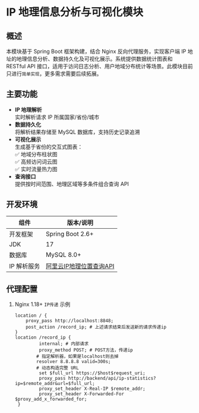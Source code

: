 # IP 地理信息分析与可视化模块

## 概述
本模块基于 Spring Boot 框架构建，结合 Nginx 反向代理服务，实现客户端 IP 地址的地理信息分析、数据持久化及可视化展示。系统提供数据统计图表和 RESTful API 接口，适用于访问日志分析、用户地域分布统计等场景。此模块目前只进行`简单实现`，更多需求需要后续拓展。

## 主要功能
- **IP 地理解析**  
  实时解析请求 IP 所属国家/省份/城市
- **数据持久化**  
  将解析结果存储至 MySQL 数据库，支持历史记录追溯
- **可视化展示**  
  生成基于省份的交互式图表：  
  ✅ 地域分布柱状图  
  ✅ 高频访问词云图  
  ✅ 实时流量热力图
- **查询接口**  
  提供按时间范围、地理区域等多条件组合查询 API

## 开发环境
| 组件              | 版本/说明                          |
|-------------------|-----------------------------------|
| 开发框架          | Spring Boot 2.6+                 |
| JDK               | 17                              |
| 数据库            | MySQL 8.0+                       |
| IP 解析服务       | [阿里云IP地理位置查询API](https://market.aliyun.com/apimarket/detail/cmapi00049131?spm=5176.29867242_210807074.0.0.44e83e7eJZfc7O#sku=yuncode43131000010) |


## 代理配置
1. Nginx 1.18+  `IP传递` 示例
   ```nginx
   location / {
       proxy_pass http://localhost:8848; 
       post_action /record_ip; # 上述请求结束后发送新的请求传递ip
   }
   location /record_ip { 
        	internal; # 内部请求
        	proxy_method POST; # POST方法，传递ip
           # 指定解析器，如果是localhost则去掉
           resolver 8.8.8.8 valid=300s; 
           # 动态构造完整 URL
		    set $full_url https://$host$request_uri;
            proxy_pass http://backend/api/ip-statistics?ip=$remote_addr&url=$full_url; 
            proxy_set_header X-Real-IP $remote_addr;
    		proxy_set_header X-Forwarded-For $proxy_add_x_forwarded_for;
    }

